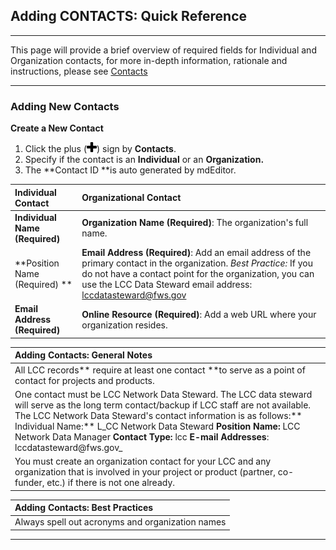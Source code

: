 ## Adding CONTACTS: Quick Reference

---

This page will provide a brief overview of required fields for Individual and Organization contacts, for more in-depth information, rationale and instructions, please see [Contacts](/contacts.md)

 

---

### **Adding New Contacts**

**Create a New Contact**

1. Click the plus \(![](/assets/symbol_plus_16.png)\) sign by **Contacts**.
2. Specify if the contact is an **Individual** or an **Organization.**
3. The **Contact ID **is auto generated by mdEditor.

| Individual Contact | Organizational Contact |
| :--- | :--- |
| **Individual Name \(Required\)** | **Organization Name \(Required\)**: The organization's full name. |
| **Position Name \(Required\) ** | **Email Address \(Required\)**: Add an email address of the primary contact in the organization. _Best Practice:_ If you do not have a contact point for the organization, you can use the LCC Data Steward email address: lccdatasteward@fws.gov |
| **Email Address \(Required\)** | **Online Resource \(Required\)**: Add a web URL where your organization resides. |



| Adding Contacts: General Notes |
| :--- |
| All LCC records** require at least one contact **to serve as a point of contact for projects and products. |
| One contact must be LCC Network Data Steward. The LCC data steward will serve as the long term contact/backup if LCC staff are not available. The LCC Network Data Steward's contact information is as follows:** Individual Name:** L_CC Network Data Steward **Position Name:** LCC Network Data Manager **Contact Type:** lcc **E-mail Addresses**: lccdatasteward@fws.gov_ |
| You must create an organization contact for your LCC and any organization that is involved in your project or product \(partner, co-funder, etc.\) if there is not one already. |

 

| Adding Contacts: Best Practices |
| :--- |
| Always spell out acronyms and organization names |

---

### 




